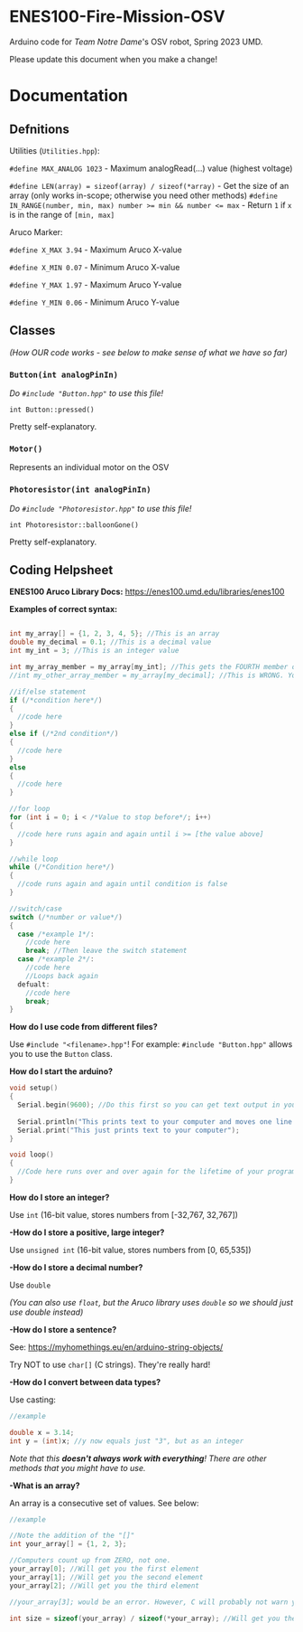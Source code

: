 # ENES100-Fire-Mission-OSV

Arduino code for *Team Notre Dame*'s OSV robot, Spring 2023 UMD.

Please update this document when you make a change!

# Documentation

## Defnitions 

Utilities (`Utilities.hpp`):

`#define MAX_ANALOG 1023` - Maximum analogRead(...) value (highest voltage)

`#define LEN(array) = sizeof(array) / sizeof(*array)` - Get the size of an array (only works in-scope; otherwise you need other methods)
`#define IN_RANGE(number, min, max) number >= min && number <= max` - Return `1` if `x` is in the range of `[min, max]`

Aruco Marker:

`#define X_MAX 3.94` - Maximum Aruco X-value

`#define X_MIN 0.07` - Minimum Aruco X-value

`#define Y_MAX 1.97` - Maximum Aruco Y-value

`#define Y_MIN 0.06` - Minimum Aruco Y-value

## Classes

*(How OUR code works - see below to make sense of what we have so far)*

### `Button(int analogPinIn)`

*Do `#include "Button.hpp"` to use this file!*

`int Button::pressed()`

  Pretty self-explanatory. 

### `Motor()`

Represents an individual motor on the OSV

### `Photoresistor(int analogPinIn)`

*Do `#include "Photoresistor.hpp"` to use this file!*

`int Photoresistor::balloonGone()`

  Pretty self-explanatory. 

## Coding Helpsheet

**ENES100 Aruco Library Docs:** https://enes100.umd.edu/libraries/enes100

__**Examples of correct syntax:**__
  ```C
  
  int my_array[] = {1, 2, 3, 4, 5}; //This is an array
  double my_decimal = 0.1; //This is a decimal value
  int my_int = 3; //This is an integer value
  
  int my_array_member = my_array[my_int]; //This gets the FOURTH member of the array (computers count from 0)
  //int my_other_array_member = my_array[my_decimal]; //This is WRONG. You shouldn't access arrays with decimals
  
  //if/else statement
  if (/*condition here*/)
  {
    //code here
  }
  else if (/*2nd condition*/)
  {
    //code here
  }
  else
  {
    //code here
  }
  
  //for loop
  for (int i = 0; i < /*Value to stop before*/; i++)
  {
    //code here runs again and again until i >= [the value above]
  }
  
  //while loop
  while (/*Condition here*/)
  {
    //code runs again and again until condition is false
  }
  
  //switch/case
  switch (/*number or value*/)
  {
    case /*example 1*/:
      //code here
      break; //Then leave the switch statement
    case /*example 2*/:
      //code here
      //Loops back again
    defualt:
      //code here
      break;
  }
  
  ```
  
__How do I use **code from different files?**__

  Use `#include "<filename>.hpp"`! For example: `#include "Button.hpp"` allows you to use the `Button` class.
  
__How do I **start the arduino**?__
  ```C
  void setup() 
  {
    Serial.begin(9600); //Do this first so you can get text output in your computer from the arduino
    
    Serial.println("This prints text to your computer and moves one line down");
    Serial.print("This just prints text to your computer");
  }

  void loop() 
  {
    //Code here runs over and over again for the lifetime of your program
  }
```

__How do I store an **integer**?__ 

  Use `int` (16-bit value, stores numbers from [-32,767, 32,767])
  
  
__-How do I store a **positive, large integer**?__ 

  Use `unsigned int` (16-bit value, stores numbers from [0, 65,535]) 
  
  
__-How do I store a **decimal number**?__

  Use `double` 
  
  *(You can also use `float`, but the Aruco library uses `double` so we should just use double instead)*
 
__-How do I store a **sentence**?__ 

  See: https://myhomethings.eu/en/arduino-string-objects/
  
  Try NOT to use `char[]` (C strings). They're really hard!
  
__-How do I convert between data types?__

  Use casting:
  ```C
  //example
  
  double x = 3.14;
  int y = (int)x; //y now equals just "3", but as an integer
  ```
  
  *Note that this **doesn't always work with everything**! There are other methods that you might have to use.*
  
__-What is an **array**?__

  An array is a consecutive set of values. See below:
  ```C
  //example
  
  //Note the addition of the "[]" 
  int your_array[] = {1, 2, 3};
  
  //Computers count up from ZERO, not one.
  your_array[0]; //Will get you the first element
  your_array[1]; //Will get you the second element
  your_array[2]; //Will get you the third element
  
  //your_array[3]; would be an error. However, C will probably not warn you about it, unlike other languages. Therefore, you have to be careful.
  
  int size = sizeof(your_array) / sizeof(*your_array); //Will get you the SIZE of the array
  ```
